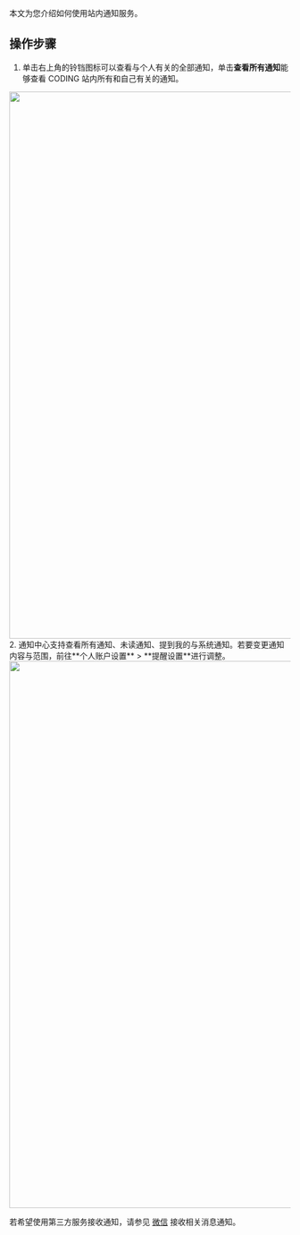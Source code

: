 本文为您介绍如何使用站内通知服务。

## 操作步骤
1. 单击右上角的铃铛图标可以查看与个人有关的全部通知，单击**查看所有通知**能够查看 CODING 站内所有和自己有关的通知。
<img style="width:978px; max-width: inherit;" src="https://qcloudimg.tencent-cloud.cn/raw/23d73b6d2971b19d085e42d40c193591.png" />
2. 通知中心支持查看所有通知、未读通知、提到我的与系统通知。若要变更通知内容与范围，前往**个人账户设置** > **提醒设置**进行调整。
<img style="width:978px; max-width: inherit;" src="https://qcloudimg.tencent-cloud.cn/raw/59a8cd4305d92b789ebbfaa75a078d65.png" />

若希望使用第三方服务接收通知，请参见 [微信](https://cloud.tencent.com/document/product/1113/74008) 接收相关消息通知。
